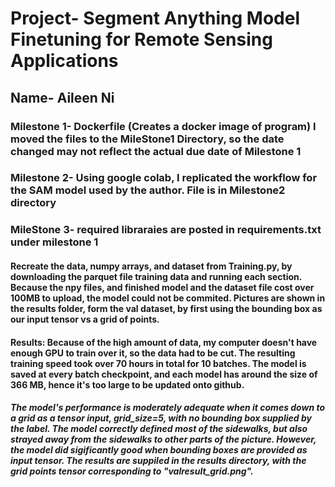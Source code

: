 # Project- Segment Anything Model Finetuning for Remote Sensing Applications
## Name- Aileen Ni
### Milestone 1- Dockerfile (Creates a docker image of program) I moved the files to the MileStone1 Directory, so the date changed may not reflect the actual due date of Milestone 1
### Milestone 2- Using google colab, I replicated the workflow for the SAM model used by the author. File is in Milestone2 directory
### MileStone 3- required libraraies are posted in requirements.txt under milestone 1
#### Recreate the data, numpy arrays, and dataset from Training.py, by downloading the parquet file training data and running each section. Because the npy files, and finished model and the dataset file cost over 100MB to upload, the model could not be commited. Pictures are shown in the results folder, form the val dataset, by first using the bounding box as our input tensor vs a grid of points.
#### Results: Because of the high amount of data, my computer doesn't have enough GPU to train over it, so the data had to be cut. The resulting training speed took over 70 hours in total for 10 batches. The model is saved at every batch checkpoint, and each model has around the size of 366 MB, hence it's too large to be updated onto github.
##### The model's performance is moderately adequate when it comes down to a grid as a tensor input, grid_size=5, with no bounding box supplied by the label. The model correctly defined most of the sidewalks, but also strayed away from the sidewalks to other parts of the picture. However, the model did sigificantly good when bounding boxes are provided as input tensor. The results are suppiled in the results directory, with the grid points tensor corresponding to "valresult_grid.png".